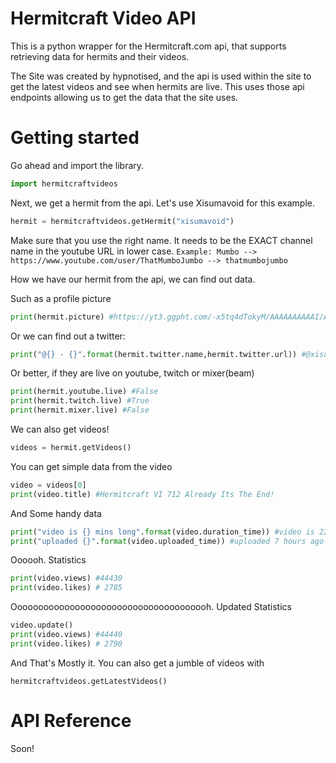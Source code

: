 # Hermitcraft Video API
This is a python wrapper for the Hermitcraft.com api, that supports retrieving data for hermits and their videos.

The Site was created by hypnotised, and the api is used within the site to get the latest videos and see when hermits are live. This uses those api endpoints allowing us to get the data that the site uses.

# Getting started

Go ahead and import the library.
```py
import hermitcraftvideos
```

Next, we get a hermit from the api. Let's use Xisumavoid for this example.
```py
hermit = hermitcraftvideos.getHermit("xisumavoid")
```
Make sure that you use the right name. It needs to be the EXACT channel name in the youtube URL in lower case. ``Example: Mumbo --> https://www.youtube.com/user/ThatMumboJumbo --> thatmumbojumbo``

How we have our hermit from the api, we can find out data.

Such as a profile picture
```py
print(hermit.picture) #https://yt3.ggpht.com/-x5tq4dTokyM/AAAAAAAAAAI/AAAAAAAAAAA/x4s30KOqUVA/s88-c-k-no/photo.jpg
```

Or we can find out a twitter:
```py
print("@{} - {}".format(hermit.twitter.name,hermit.twitter.url)) #@xisumavoid - https://twitter.com/xisumavoid
```

Or better, if they are live on youtube, twitch or mixer(beam)
```py
print(hermit.youtube.live) #False
print(hermit.twitch.live) #True
print(hermit.mixer.live) #False
```

We can also get videos!
```py
videos = hermit.getVideos()
```

You can get simple data from the video
```py
video = videos[0]
print(video.title) #Hermitcraft VI 712 Already Its The End!
```

And Some handy data
```py
print("video is {} mins long".format(video.duration_time)) #video is 22:49 mins long
print("uploaded {}".format(video.uploaded_time)) #uploaded 7 hours ago 
```

Oooooh. Statistics
```py
print(video.views) #44430
print(video.likes) # 2785
```

Oooooooooooooooooooooooooooooooooooooh. Updated Statistics
```py
video.update()
print(video.views) #44440
print(video.likes) # 2790
```

And That's Mostly it. You can also get a jumble of videos with
```
hermitcraftvideos.getLatestVideos()
```

# API Reference

Soon!
